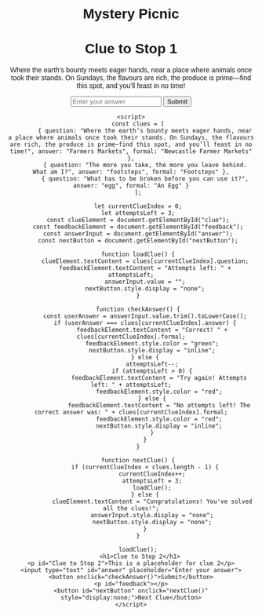 
<html lang="en">
<head>
    <meta charset="UTF-8">
    <meta name="viewport" content="width=device-width, initial-scale=1.0">
    <title>Clue Solver</title>
    <style>
        body { font-family: Arial, sans-serif; text-align: center; margin: 50px; }
        #feedback { font-weight: bold; margin-top: 10px; }
    </style>
</head>
<body>
    <h1>Mystery Picnic</h1>

<!DOCTYPE html>
<html lang="en">
<head>
    <meta charset="UTF-8">
    <meta name="viewport" content="width=device-width, initial-scale=1.0">
    <title>Clue Solver</title>
    <style>
        body { font-family: Arial, sans-serif; text-align: center; margin: 50px; }
        #feedback { font-weight: bold; margin-top: 10px; }
    </style>
</head>
<body>
    <h1>Clue to Stop 1</h1>
    <p id="Clue to Stop 1">Where the earth’s bounty meets eager hands, near a place where animals once took their stands. On Sundays, the flavours are rich, the produce is prime—find this spot, and you’ll feast in no time!</p>
    <input type="text" id="answer" placeholder="Enter your answer">
    <button onclick="checkAnswer()">Submit</button>
    <p id="feedback"></p>
    <button id="nextButton" onclick="nextClue()" style="display:none;">Next Clue</button>

    <script>
        const clues = [
            { question: "Where the earth’s bounty meets eager hands, near a place where animals once took their stands. On Sundays, the flavours are rich, the produce is prime—find this spot, and you’ll feast in no time!", answer: "Farmers Markets", formal: "Newcastle Farmer Markets" },
            { question: "The more you take, the more you leave behind. What am I?", answer: "footsteps", formal: "Footsteps" },
            { question: "What has to be broken before you can use it?", answer: "egg", formal: "An Egg" }
        ];
        
        let currentClueIndex = 0;
        let attemptsLeft = 3;
        const clueElement = document.getElementById("clue");
        const feedbackElement = document.getElementById("feedback");
        const answerInput = document.getElementById("answer");
        const nextButton = document.getElementById("nextButton");

        function loadClue() {
            clueElement.textContent = clues[currentClueIndex].question;
            feedbackElement.textContent = "Attempts left: " + attemptsLeft;
            answerInput.value = "";
            nextButton.style.display = "none";
        }

        function checkAnswer() {
            const userAnswer = answerInput.value.trim().toLowerCase();
            if (userAnswer === clues[currentClueIndex].answer) {
                feedbackElement.textContent = "Correct! " + clues[currentClueIndex].formal;
                feedbackElement.style.color = "green";
                nextButton.style.display = "inline";
            } else {
                attemptsLeft--;
                if (attemptsLeft > 0) {
                    feedbackElement.textContent = "Try again! Attempts left: " + attemptsLeft;
                    feedbackElement.style.color = "red";
                } else {
                    feedbackElement.textContent = "No attempts left! The correct answer was: " + clues[currentClueIndex].formal;
                    feedbackElement.style.color = "red";
                    nextButton.style.display = "inline";
                }
            }
        }

        function nextClue() {
            if (currentClueIndex < clues.length - 1) {
                currentClueIndex++;
                attemptsLeft = 3;
                loadClue();
            } else {
                clueElement.textContent = "Congratulations! You've solved all the clues!";
                answerInput.style.display = "none";
                nextButton.style.display = "none";
            }
        }

        loadClue();
         <h1>Clue to Stop 2</h1>
    <p id="Clue to Stop 2">This is a placeholder for clue 2</p>
    <input type="text" id="answer" placeholder="Enter your answer">
    <button onclick="checkAnswer()">Submit</button>
    <p id="feedback"></p>
    <button id="nextButton" onclick="nextClue()" style="display:none;">Next Clue</button>
    </script>
</body>
</html>
